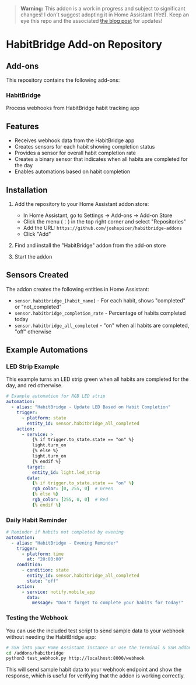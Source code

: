 > **Warning:** This addon is a work in progress and subject to significant changes! I don't suggest adopting it in Home Assistant (Yet!).  Keep an eye this repo and the associated [the blog post](https://joshspicer.com/habitbridge) for updates!

# HabitBridge Add-on Repository

## Add-ons

This repository contains the following add-ons:

### HabitBridge

Process webhooks from HabitBridge habit tracking app

## Features

- Receives webhook data from the HabitBridge app
- Creates sensors for each habit showing completion status
- Provides a sensor for overall habit completion rate
- Creates a binary sensor that indicates when all habits are completed for the day
- Enables automations based on habit completion

## Installation

1. Add the repository to your Home Assistant addon store:
   - In Home Assistant, go to Settings -> Add-ons -> Add-on Store
   - Click the menu (⋮) in the top right corner and select "Repositories"
   - Add the URL: `https://github.com/joshspicer/habitbridge-addons`
   - Click "Add"

2. Find and install the "HabitBridge" addon from the add-on store
3. Start the addon

## Sensors Created

The addon creates the following entities in Home Assistant:

- `sensor.habitbridge_[habit_name]` - For each habit, shows "completed" or "not_completed"
- `sensor.habitbridge_completion_rate` - Percentage of habits completed today
- `sensor.habitbridge_all_completed` - "on" when all habits are completed, "off" otherwise

## Example Automations

### LED Strip Example

This example turns an LED strip green when all habits are completed for the day, and red otherwise.

```yaml
# Example automation for RGB LED strip
automation:
  - alias: "HabitBridge - Update LED Based on Habit Completion"
    trigger:
      - platform: state
        entity_id: sensor.habitbridge_all_completed
    action:
      - service: >
          {% if trigger.to_state.state == "on" %}
          light.turn_on
          {% else %}
          light.turn_on
          {% endif %}
        target:
          entity_id: light.led_strip
        data:
          {% if trigger.to_state.state == "on" %}
          rgb_color: [0, 255, 0]  # Green
          {% else %}
          rgb_color: [255, 0, 0]  # Red
          {% endif %}
```

### Daily Habit Reminder

```yaml
# Reminder if habits not completed by evening
automation:
  - alias: "HabitBridge - Evening Reminder"
    trigger:
      - platform: time
        at: "20:00:00"
    condition:
      - condition: state
        entity_id: sensor.habitbridge_all_completed
        state: "off"
    action:
      - service: notify.mobile_app
        data:
          message: "Don't forget to complete your habits for today!"
```

### Testing the Webhook

You can use the included test script to send sample data to your webhook without needing the HabitBridge app:

```bash
# SSH into your Home Assistant instance or use the Terminal & SSH addon
cd /addons/habitbridge
python3 test_webhook.py http://localhost:8000/webhook
```

This will send sample habit data to your webhook endpoint and show the response, which is useful for verifying that the addon is working correctly.
